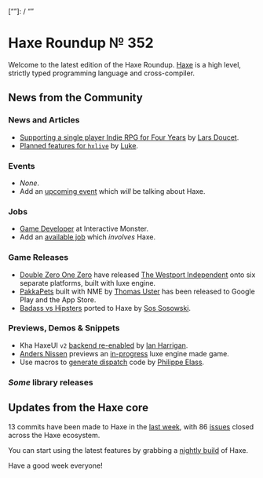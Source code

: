 [_template]: ../templates/roundup.html
[date]: / "2016-01-19 09:48:00"
[modified]: / "2015-01-19 09:48:00"
[published]: / "2015-01-19 09:48:00"
[“”]: / “”

Haxe Roundup № 352
==================

Welcome to the latest edition of the Haxe Roundup. [Haxe](http://haxe.org/?utm_source=haxe.io) is a high level, strictly typed programming language and cross-compiler.

News from the Community
-----------------------

### News and Articles

-	[Supporting a single player Indie RPG for Four Years][l1] by [Lars Doucet][tw1].
-	[Planned features for `hxlive`][l2] by [Luke][tw2].

### Events

-	*None*.
-	Add an [upcoming event](https://github.com/skial/haxe.io/labels/events) which _will_ be talking about Haxe.

### Jobs

- [Game Developer][l4] at Interactive Monster.
- Add an [available job](https://github.com/skial/haxe.io/labels/jobs) which _involves_ Haxe.

### Game Releases

-	[Double Zero One Zero][tw3] have released [The Westport Independent](https://twitter.com/0010_Games/status/690236940847833088 "The Westport Independent Announcement Tweet") onto six separate platforms, built with luxe engine.
- [PakkaPets][l3] built with NME by [Thomas Uster][tw4] has been released to Google Play and the App Store.
- [Badass vs Hipsters][l6] ported to Haxe by [Sos Sosowski][tw6].

### Previews, Demos & Snippets

- Kha HaxeUI `v2` [backend re-enabled][l5] by [Ian Harrigan][tw5].
- [Anders Nissen][tw7] previews an [in-progress][l7] luxe engine made game.
- Use macros to [generate dispatch][l8] code by [Philippe Elass][tw8].

### *Some* library releases

Updates from the Haxe core
--------------------------

13 commits have been made to Haxe in the [last week], with 86 [issues] closed across the Haxe ecosystem.

You can start using the latest features by grabbing a [nightly build] of Haxe.

Have a good week everyone!

[last week]: https://github.com/issues?utf8=%E2%9C%93&q=closed%3A2016-01-18..2016-01-25+org%3Ahaxefoundation+is%3Aclosed+
[issues]: https://github.com/issues?utf8=%E2%9C%93&q=org%3Ahaxefoundation+org%3Aopenfl+org%3Asnowkit+org%3AKTXSoftware+org%3Ahaxeflixel+org%3Ahaxepunk+org%3Anmehost+is%3Aclosed+closed%3A2016-01-18..2016-01-25+
[nightly build]: http://build.haxe.org

[tw8]: https://twitter.com/elsassph "@elsassph"
[tw7]: https://twitter.com/andershnissen/ "@andershnissen"
[tw6]: https://twitter.com/Sosowski "@Sosowski"
[tw5]: https://twitter.com/IanHarrigan1982 "@IanHarrigan1982"
[tw4]: https://twitter.com/thomasuster "@thomasuster"
[tw3]: https://twitter.com/0010_Games "@0010_Games"
[tw2]: https://twitter.com/tienery "@tienery"
[tw1]: https://twitter.com/larsiusprime "@larsiusprime"

[l8]: https://gist.github.com/elsassph/d3d1f1dc461d50eface1 "Macro generated dispatch code"
[l7]: https://twitter.com/andershnissen/status/689925776234385408 "Game preview made with luxe engine"
[l6]: https://twitter.com/Sosowski/status/689221908269821957 "Badass vs Hipsters Haxe port"
[l5]: https://twitter.com/IanHarrigan1982/status/689116017348505601 "Kha HaxeUI v2 backend"
[l4]: https://groups.google.com/d/msg/haxelang/mtkCp6xlVWo/7SPsAsUcBwAJ "Game Developer at Interactive Monster"
[l3]: http://www.pakkapets.com/ "PakkaPets release"
[l2]: http://www.colour-id.co.uk/news/planned-features-for-the-exporter "Planned features for hxlive"
[l1]: http://www.fortressofdoors.com/supporting-an-indie-rpg-for-four-years/ "Supporting a single player Indie RPG for Four Years"
